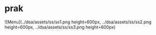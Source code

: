 # prak

![Menu](../dsa/assets/ss/ss1.png height=600px, ../dsa/assets/ss/ss2.png height=600px, ../dsa/assets/ss/ss3.png height=600px)